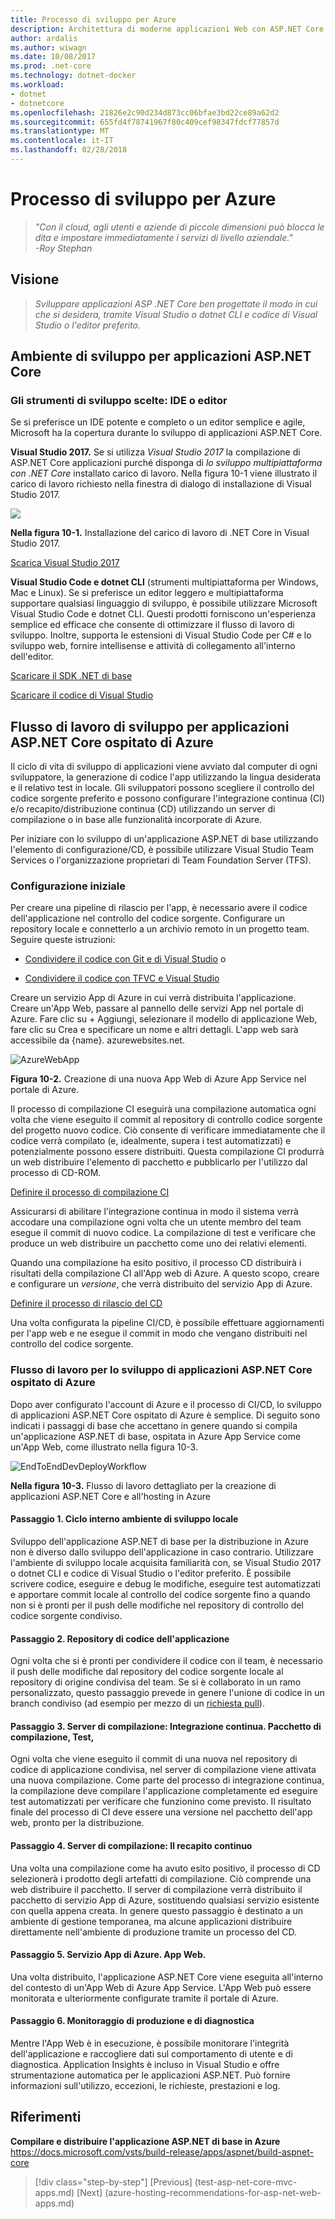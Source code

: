 ```yaml
---
title: Processo di sviluppo per Azure
description: Architettura di moderne applicazioni Web con ASP.NET Core e Azure | Processo di sviluppo per Azure
author: ardalis
ms.author: wiwagn
ms.date: 10/08/2017
ms.prod: .net-core
ms.technology: dotnet-docker
ms.workload:
- dotnet
- dotnetcore
ms.openlocfilehash: 21826e2c90d234d873cc06bfae3bd22ce89a62d2
ms.sourcegitcommit: 655fd4f78741967f80c409cef98347fdcf77857d
ms.translationtype: MT
ms.contentlocale: it-IT
ms.lasthandoff: 02/28/2018
---
```

# <a name="development-process-for-azure"></a>Processo di sviluppo per Azure

> _"Con il cloud, agli utenti e aziende di piccole dimensioni può blocca le dita e impostare immediatamente i servizi di livello aziendale."_  
> _-Roy Stephan_

 ## <a name="vision"></a>Visione

> *Sviluppare applicazioni ASP .NET Core ben progettate il modo in cui che si desidera, tramite Visual Studio o dotnet CLI e codice di Visual Studio o l'editor preferito.*

## <a name="development-environment-for-aspnet-core-apps"></a>Ambiente di sviluppo per applicazioni ASP.NET Core

### <a name="development-tools-choices-ide-or-editor"></a>Gli strumenti di sviluppo scelte: IDE o editor

Se si preferisce un IDE potente e completo o un editor semplice e agile, Microsoft ha la copertura durante lo sviluppo di applicazioni ASP.NET Core.

**Visual Studio 2017.** Se si utilizza *Visual Studio 2017* la compilazione di ASP.NET Core applicazioni purché disponga di *lo sviluppo multipiattaforma con .NET Core* installato carico di lavoro. Nella figura 10-1 viene illustrato il carico di lavoro richiesto nella finestra di dialogo di installazione di Visual Studio 2017.

![](./media/image10-1.png)

**Nella figura 10-1.** Installazione del carico di lavoro di .NET Core in Visual Studio 2017.

[Scarica Visual Studio 2017](https://aka.ms/vsdownload?utm_source=mscom&utm_campaign=msdocs)

**Visual Studio Code e dotnet CLI** (strumenti multipiattaforma per Windows, Mac e Linux). Se si preferisce un editor leggero e multipiattaforma supportare qualsiasi linguaggio di sviluppo, è possibile utilizzare Microsoft Visual Studio Code e dotnet CLI. Questi prodotti forniscono un'esperienza semplice ed efficace che consente di ottimizzare il flusso di lavoro di sviluppo. Inoltre, supporta le estensioni di Visual Studio Code per C\# e lo sviluppo web, fornire intellisense e attività di collegamento all'interno dell'editor.

[Scaricare il SDK .NET di base](https://www.microsoft.com/net/download/core)

[Scaricare il codice di Visual Studio](https://code.visualstudio.com/download)



## <a name="development-workflow-for-azure-hosted-aspnet-core-apps"></a>Flusso di lavoro di sviluppo per applicazioni ASP.NET Core ospitato di Azure

Il ciclo di vita di sviluppo di applicazioni viene avviato dal computer di ogni sviluppatore, la generazione di codice l'app utilizzando la lingua desiderata e il relativo test in locale. Gli sviluppatori possono scegliere il controllo del codice sorgente preferito e possono configurare l'integrazione continua (CI) e/o recapito/distribuzione continua (CD) utilizzando un server di compilazione o in base alle funzionalità incorporate di Azure.

Per iniziare con lo sviluppo di un'applicazione ASP.NET di base utilizzando l'elemento di configurazione/CD, è possibile utilizzare Visual Studio Team Services o l'organizzazione proprietari di Team Foundation Server (TFS).

### <a name="initial-setup"></a>Configurazione iniziale

Per creare una pipeline di rilascio per l'app, è necessario avere il codice dell'applicazione nel controllo del codice sorgente. Configurare un repository locale e connetterlo a un archivio remoto in un progetto team. Seguire queste istruzioni:

-   [Condividere il codice con Git e di Visual Studio](https://docs.microsoft.com/vsts/git/share-your-code-in-git-vs) o

-   [Condividere il codice con TFVC e Visual Studio](https://docs.microsoft.com/vsts/tfvc/share-your-code-in-tfvc-vs)

Creare un servizio App di Azure in cui verrà distribuita l'applicazione. Creare un'App Web, passare al pannello delle servizi App nel portale di Azure. Fare clic su + Aggiungi, selezionare il modello di applicazione Web, fare clic su Crea e specificare un nome e altri dettagli. L'app web sarà accessibile da {name}. azurewebsites.net.

![AzureWebApp](./media/image10-2.png)

**Figura 10-2.** Creazione di una nuova App Web di Azure App Service nel portale di Azure.

Il processo di compilazione CI eseguirà una compilazione automatica ogni volta che viene eseguito il commit al repository di controllo codice sorgente del progetto nuovo codice. Ciò consente di verificare immediatamente che il codice verrà compilato (e, idealmente, supera i test automatizzati) e potenzialmente possono essere distribuiti. Questa compilazione CI produrrà un web distribuire l'elemento di pacchetto e pubblicarlo per l'utilizzo dal processo di CD-ROM.

[Definire il processo di compilazione CI](https://docs.microsoft.com/vsts/build-release/apps/aspnet/build-aspnet-core#ci)

Assicurarsi di abilitare l'integrazione continua in modo il sistema verrà accodare una compilazione ogni volta che un utente membro del team esegue il commit di nuovo codice. La compilazione di test e verificare che produce un web distribuire un pacchetto come uno dei relativi elementi.

Quando una compilazione ha esito positivo, il processo CD distribuirà i risultati della compilazione CI all'App web di Azure. A questo scopo, creare e configurare un *versione*, che verrà distribuito del servizio App di Azure.

[Definire il processo di rilascio del CD](https://docs.microsoft.com/vsts/build-release/apps/aspnet/build-aspnet-core#cd)

Una volta configurata la pipeline CI/CD, è possibile effettuare aggiornamenti per l'app web e ne esegue il commit in modo che vengano distribuiti nel controllo del codice sorgente.

### <a name="workflow-for-developing-azure-hosted-aspnet-core-applications"></a>Flusso di lavoro per lo sviluppo di applicazioni ASP.NET Core ospitato di Azure

Dopo aver configurato l'account di Azure e il processo di CI/CD, lo sviluppo di applicazioni ASP.NET Core ospitato di Azure è semplice. Di seguito sono indicati i passaggi di base che accettano in genere quando si compila un'applicazione ASP.NET di base, ospitata in Azure App Service come un'App Web, come illustrato nella figura 10-3.

![EndToEndDevDeployWorkflow](./media/image10-3.png)

**Nella figura 10-3.** Flusso di lavoro dettagliato per la creazione di applicazioni ASP.NET Core e all'hosting in Azure

#### <a name="step-1-local-dev-environment-inner-loop"></a>Passaggio 1. Ciclo interno ambiente di sviluppo locale

Sviluppo dell'applicazione ASP.NET di base per la distribuzione in Azure non è diverso dallo sviluppo dell'applicazione in caso contrario. Utilizzare l'ambiente di sviluppo locale acquisita familiarità con, se Visual Studio 2017 o dotnet CLI e codice di Visual Studio o l'editor preferito. È possibile scrivere codice, eseguire e debug le modifiche, eseguire test automatizzati e apportare commit locale al controllo del codice sorgente fino a quando non si è pronti per il push delle modifiche nel repository di controllo del codice sorgente condiviso.

#### <a name="step-2-application-code-repository"></a>Passaggio 2. Repository di codice dell'applicazione

Ogni volta che si è pronti per condividere il codice con il team, è necessario il push delle modifiche dal repository del codice sorgente locale al repository di origine condivisa del team. Se si è collaborato in un ramo personalizzato, questo passaggio prevede in genere l'unione di codice in un branch condiviso (ad esempio per mezzo di un [richiesta pull](https://docs.microsoft.com/vsts/git/pull-requests)).

#### <a name="step-3-build-server-continuous-integration-build-test-package"></a>Passaggio 3. Server di compilazione: Integrazione continua. Pacchetto di compilazione, Test,

Ogni volta che viene eseguito il commit di una nuova nel repository di codice di applicazione condivisa, nel server di compilazione viene attivata una nuova compilazione. Come parte del processo di integrazione continua, la compilazione deve compilare l'applicazione completamente ed eseguire test automatizzati per verificare che funzionino come previsto. Il risultato finale del processo di CI deve essere una versione nel pacchetto dell'app web, pronto per la distribuzione.

#### <a name="step-4-build-server-continuous-delivery"></a>Passaggio 4. Server di compilazione: Il recapito continuo

Una volta una compilazione come ha avuto esito positivo, il processo di CD selezionerà i prodotto degli artefatti di compilazione. Ciò comprende una web distribuire il pacchetto. Il server di compilazione verrà distribuito il pacchetto di servizio App di Azure, sostituendo qualsiasi servizio esistente con quella appena creata. In genere questo passaggio è destinato a un ambiente di gestione temporanea, ma alcune applicazioni distribuire direttamente nell'ambiente di produzione tramite un processo del CD.

#### <a name="step-5-azure-app-service-web-app"></a>Passaggio 5. Servizio App di Azure. App Web.

Una volta distribuito, l'applicazione ASP.NET Core viene eseguita all'interno del contesto di un'App Web di Azure App Service. L'App Web può essere monitorata e ulteriormente configurate tramite il portale di Azure.

#### <a name="step-6-production-monitoring-and-diagnostics"></a>Passaggio 6. Monitoraggio di produzione e di diagnostica

Mentre l'App Web è in esecuzione, è possibile monitorare l'integrità dell'applicazione e raccogliere dati sul comportamento di utente e di diagnostica. Application Insights è incluso in Visual Studio e offre strumentazione automatica per le applicazioni ASP.NET. Può fornire informazioni sull'utilizzo, eccezioni, le richieste, prestazioni e log.

## <a name="references"></a>Riferimenti

**Compilare e distribuire l'applicazione ASP.NET di base in Azure**  
<https://docs.microsoft.com/vsts/build-release/apps/aspnet/build-aspnet-core>


>[!div class="step-by-step"]
[Previous] (test-asp-net-core-mvc-apps.md) [Next] (azure-hosting-recommendations-for-asp-net-web-apps.md)
